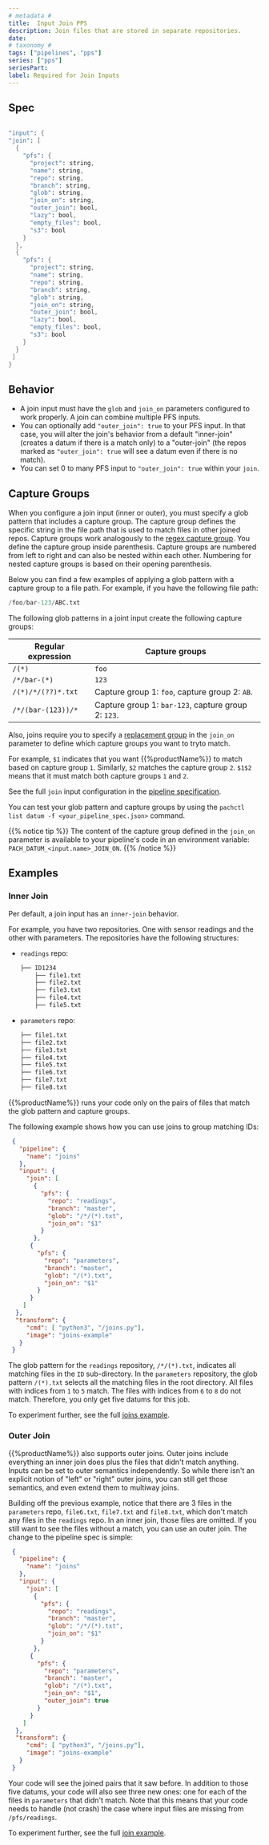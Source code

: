 ```yaml
---
# metadata # 
title:  Input Join PPS
description: Join files that are stored in separate repositories.
date: 
# taxonomy #
tags: ["pipelines", "pps"]
series: ["pps"]
seriesPart:
label: Required for Join Inputs
---
```


## Spec 


```s

"input": {
"join": [
  {
    "pfs": {
      "project": string,
      "name": string,
      "repo": string,
      "branch": string,
      "glob": string,
      "join_on": string,
      "outer_join": bool,
      "lazy": bool,
      "empty_files": bool,
      "s3": bool
    }
  },
  {
    "pfs": {
      "project": string,
      "name": string,
      "repo": string,
      "branch": string,
      "glob": string,
      "join_on": string,
      "outer_join": bool,
      "lazy": bool,
      "empty_files": bool,
      "s3": bool
    }
  }
 ]
}

```

## Behavior 

-  A join input must have the `glob` and `join_on` parameters configured
to work properly. A join can combine multiple PFS inputs.
- You can optionally add `"outer_join": true` to your PFS input.  In that case, you will alter the join's behavior from a default "inner-join" (creates a datum if there is a match only) to a "outer-join" (the repos marked as `"outer_join": true` will see a datum even if there is no match).
- You can set 0 to many PFS input to `"outer_join": true` within your `join`.

## Capture Groups 

When you configure a join input (inner or outer), you must specify a glob pattern that includes a capture group. The capture group defines the specific string in the file path that is used to match files in other joined repos. Capture groups work analogously to the [regex capture group](https://www.regular-expressions.info/refcapture.html). You define the capture group inside parenthesis. Capture groups are numbered from left to right and can also be nested within each other. Numbering for
nested capture groups is based on their opening parenthesis.

Below you can find a few examples of applying a glob pattern with a capture group to a file path. For example, if you have the following file path:

```s
/foo/bar-123/ABC.txt
```

The following glob patterns in a joint input create the following capture groups:

| Regular expression  | Capture groups           |
| ------------------- | ------------------------ |
| `/(*)`              | `foo`                    |
| `/*/bar-(*)`        | `123`                    |
| `/(*)/*/(??)*.txt`  | Capture group 1: `foo`, capture group 2: `AB`. |
| `/*/(bar-(123))/*`  | Capture group 1: `bar-123`, capture group 2: `123`. |


Also, joins require you to specify a [replacement group](https://www.regular-expressions.info/replacebackref.html)
in the `join_on` parameter to define which capture groups you want to tryto match.

For example, `$1` indicates that you want {{%productName%}} to match based on capture group `1`. Similarly, `$2` matches the capture group `2`. `$1$2` means that it must match both capture groups `1` and `2`.

See the full `join` input configuration in the [pipeline specification](/{{%release%}}/build-dags/pipeline-spec).

You can test your glob pattern and capture groups by using the `pachctl list datum -f <your_pipeline_spec.json>` command.

{{% notice tip %}}
The content of the capture group defined in the `join_on` parameter is available to your pipeline's code in an environment variable: `PACH_DATUM_<input.name>_JOIN_ON`.
{{% /notice %}}

## Examples
    
### Inner Join
Per default, a join input has an `inner-join` behavior.

For example, you have two repositories. One with sensor readings
and the other with parameters. The repositories have the following
structures:

* `readings` repo:

   ```s
   ├── ID1234
       ├── file1.txt
       ├── file2.txt
       ├── file3.txt
       ├── file4.txt
       ├── file5.txt
   ```

* `parameters` repo:

   ```s
   ├── file1.txt
   ├── file2.txt
   ├── file3.txt
   ├── file4.txt
   ├── file5.txt
   ├── file6.txt
   ├── file7.txt
   ├── file8.txt
   ```

{{%productName%}} runs your code only on the pairs of files that match the glob pattern and capture groups.

The following example shows how you can use joins to group matching IDs:

```json
 {
   "pipeline": {
     "name": "joins"
   },
   "input": {
     "join": [
       {
         "pfs": {
           "repo": "readings",
           "branch": "master",
           "glob": "/*/(*).txt",
           "join_on": "$1"
         }
       },
      {
        "pfs": {
          "repo": "parameters",
          "branch": "master",
          "glob": "/(*).txt",
          "join_on": "$1"
        }
      }
    ]
  },
  "transform": {
     "cmd": [ "python3", "/joins.py"],
     "image": "joins-example"
   }
 }
```

The glob pattern for the `readings` repository, `/*/(*).txt`, indicates all matching files in the `ID` sub-directory. In the `parameters` repository, the glob pattern `/(*).txt` selects all the matching files in the root
directory. All files with indices from `1` to `5` match. The files with indices from `6` to `8` do not match. Therefore, you only get five datums for this job.

To experiment further, see the full [joins example](https://github.com/pachyderm/pachyderm/tree/{{%majorMinorVersion%}}/examples/joins).

### Outer Join

{{%productName%}} also supports outer joins. Outer joins include everything an inner join does plus the files that didn't match anything. Inputs can be set to outer semantics independently. So while there isn't an explicit notion of "left" or "right" outer joins, you can still get those semantics, and even extend them to multiway joins.

Building off the previous example, notice that there are 3 files in the `parameters` repo, `file6.txt`, `file7.txt` and `file8.txt`, which don't match any files in the `readings` repo. In an inner join, those files are omitted. If you still want to see the files without a match, you can use an outer join. The change to the pipeline spec is simple:

```json
 {
   "pipeline": {
     "name": "joins"
   },
   "input": {
     "join": [
       {
         "pfs": {
           "repo": "readings",
           "branch": "master",
           "glob": "/*/(*).txt",
           "join_on": "$1"
         }
       },
      {
        "pfs": {
          "repo": "parameters",
          "branch": "master",
          "glob": "/(*).txt",
          "join_on": "$1",
          "outer_join": true
        }
      }
    ]
  },
  "transform": {
     "cmd": [ "python3", "/joins.py"],
     "image": "joins-example"
   }
 }
```

Your code will see the joined pairs that it saw before. In addition to those five datums, your code will also see three new ones: one for each of the files in `parameters` that didn't match. Note that this means that your code needs to
handle (not crash) the case where input files are missing from `/pfs/readings`.



To experiment further, see the full [join example](https://github.com/pachyderm/pachyderm/tree/{{%majorMinorVersion%}}/examples/joins).
